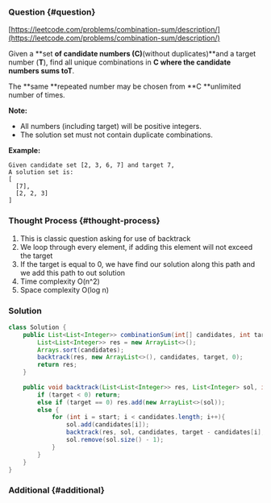 ### Question {#question}

[https://leetcode.com/problems/combination-sum/description/](https://leetcode.com/problems/combination-sum/description/)

Given a **set **of candidate numbers \(**C**\)**\(without duplicates\)**and a target number \(**T**\), find all unique combinations in **C **where the candidate numbers sums to**T**.

The **same **repeated number may be chosen from **C **unlimited number of times.

**Note:**

* All numbers \(including target\) will be positive integers.
* The solution set must not contain duplicate combinations.

**Example:**

```
Given candidate set [2, 3, 6, 7] and target 7, 
A solution set is: 
[
  [7],
  [2, 2, 3]
]
```

### Thought Process {#thought-process}

1. This is classic question asking for use of backtrack
2. We loop through every element, if adding this element will not exceed the target
3. If the target is equal to 0, we have find our solution along this path and we add this path to out solution
4. Time complexity O\(n^2\)
5. Space complexity O\(log n\)

### Solution

```java
class Solution {
    public List<List<Integer>> combinationSum(int[] candidates, int target) {
        List<List<Integer>> res = new ArrayList<>();
        Arrays.sort(candidates);
        backtrack(res, new ArrayList<>(), candidates, target, 0);
        return res;
    }
    
    public void backtrack(List<List<Integer>> res, List<Integer> sol, int[] candidates, int target, int start){
        if (target < 0) return;
        else if (target == 0) res.add(new ArrayList<>(sol));
        else {
            for (int i = start; i < candidates.length; i++){
                sol.add(candidates[i]);
                backtrack(res, sol, candidates, target - candidates[i], i);
                sol.remove(sol.size() - 1);
            }
        }
    }
}
```

### Additional {#additional}



